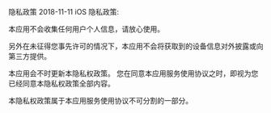隐私政策
 2018-11-11 iOS
隐私政策:

本应用不会收集任何用户个人信息，请放心使用。

另外在未征得您事先许可的情况下，本应用不会将获取到的设备信息对外披露或向第三方提供。

本应用会不时更新本隐私权政策。 您在同意本应用服务使用协议之时，即视为您已经同意本隐私权政策全部内容。

本隐私权政策属于本应用服务使用协议不可分割的一部分。
